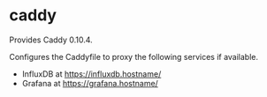 # caddy

Provides Caddy 0.10.4.

Configures the Caddyfile to proxy the following services if available.
- InfluxDB at https://influxdb.hostname/
- Grafana at https://grafana.hostname/
